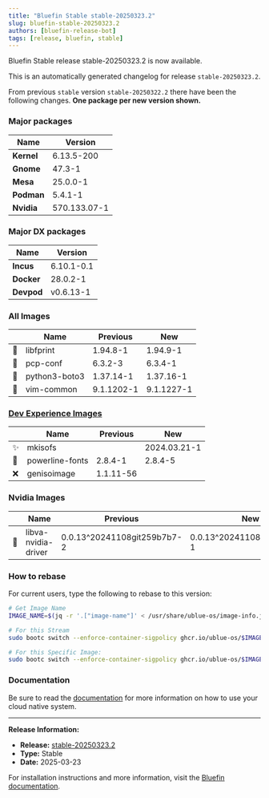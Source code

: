 ```yaml
---
title: "Bluefin Stable stable-20250323.2"
slug: bluefin-stable-20250323.2
authors: [bluefin-release-bot]
tags: [release, bluefin, stable]
---
```


Bluefin Stable release stable-20250323.2 is now available.

<!--truncate-->

This is an automatically generated changelog for release `stable-20250323.2`.

From previous `stable` version `stable-20250322.2` there have been the following changes. **One package per new version shown.**

### Major packages
| Name | Version |
| --- | --- |
| **Kernel** | 6.13.5-200 |
| **Gnome** | 47.3-1 |
| **Mesa** | 25.0.0-1 |
| **Podman** | 5.4.1-1 |
| **Nvidia** | 570.133.07-1 |

### Major DX packages
| Name | Version |
| --- | --- |
| **Incus** | 6.10.1-0.1 |
| **Docker** | 28.0.2-1 |
| **Devpod** | v0.6.13-1 |

### All Images
| | Name | Previous | New |
| --- | --- | --- | --- |
| 🔄 | libfprint | 1.94.8-1 | 1.94.9-1 |
| 🔄 | pcp-conf | 6.3.2-3 | 6.3.4-1 |
| 🔄 | python3-boto3 | 1.37.14-1 | 1.37.16-1 |
| 🔄 | vim-common | 9.1.1202-1 | 9.1.1227-1 |

### [Dev Experience Images](https://docs.projectbluefin.io/bluefin-dx)
| | Name | Previous | New |
| --- | --- | --- | --- |
| ✨ | mkisofs | | 2024.03.21-1 |
| 🔄 | powerline-fonts | 2.8.4-1 | 2.8.4-5 |
| ❌ | genisoimage | 1.1.11-56 | |

### Nvidia Images
| | Name | Previous | New |
| --- | --- | --- | --- |
| 🔄 | libva-nvidia-driver | 0.0.13^20241108git259b7b7-2 | 0.0.13^20241108git259b7b7-1 |



### How to rebase
For current users, type the following to rebase to this version:
```bash
# Get Image Name
IMAGE_NAME=$(jq -r '.["image-name"]' < /usr/share/ublue-os/image-info.json)

# For this Stream
sudo bootc switch --enforce-container-sigpolicy ghcr.io/ublue-os/$IMAGE_NAME:stable

# For this Specific Image:
sudo bootc switch --enforce-container-sigpolicy ghcr.io/ublue-os/$IMAGE_NAME:stable-20250323.2
```

### Documentation
Be sure to read the [documentation](https://docs.projectbluefin.io/) for more information
on how to use your cloud native system.

---

**Release Information:**
- **Release:** [stable-20250323.2](https://github.com/ublue-os/bluefin/releases/tag/stable-20250323.2)
- **Type:** Stable
- **Date:** 2025-03-23

For installation instructions and more information, visit the [Bluefin documentation](https://docs.projectbluefin.io/).
